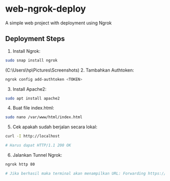# web-ngrok-deploy
A simple web project with deployment using Ngrok
## Deployment Steps

1. Install Ngrok:
```bash
sudo snap install ngrok
```
(C:\Users\hp\Pictures\Screenshots)
2. Tambahkan Authtoken:
```bash
ngrok config add-authtoken <TOKEN>
```
3. Install Apache2:
```bash
sudo apt install apache2
```
4. Buat file index.html:
```bash
sudo nano /var/www/html/index.html
```
5. Cek apakah sudah berjalan secara lokal:
```bash
curl -I http://localhost

# Harus dapat HTTP/1.1 200 OK
```
6. Jalankan Tunnel Ngrok:
```bash
ngrok http 80

# Jika berhasil maka terminal akan menampilkan URL: Forwarding https://xxxx-xxxx-xxxx.ngrok-free.app -> http://localhost:80
```
